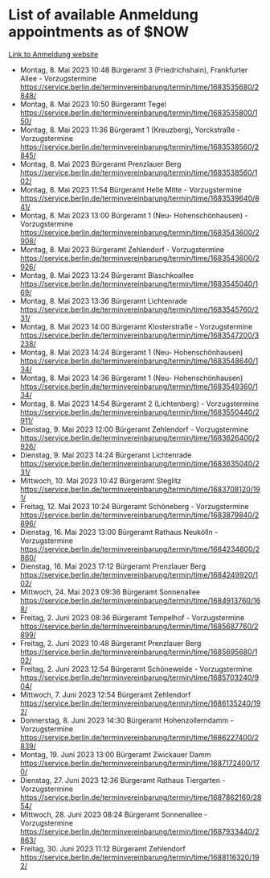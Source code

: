 # List of available Anmeldung appointments as of $NOW
[Link to Anmeldung website](https://service.berlin.de/terminvereinbarung/termin/tag.php?termin=1&anliegen[]=120686&dienstleisterlist=122210,122217,327316,122219,327312,122227,327314,122231,327346,122243,327348,122254,122252,329742,122260,329745,122262,329748,122271,327278,122273,327274,122277,327276,330436,122280,327294,122282,327290,122284,327292,122291,327270,122285,327266,122286,327264,122296,327268,150230,329760,122297,327286,122294,327284,122312,329763,122314,329775,122304,327330,122311,327334,122309,327332,317869,122281,327352,122279,329772,122283,122276,327324,122274,327326,122267,329766,122246,327318,122251,327320,122257,327322,122208,327298,122226,327300&herkunft=http%3A%2F%2Fservice.berlin.de%2Fdienstleistung%2F120686%2F)
- Montag, 8. Mai 2023 10:48 Bürgeramt 3 (Friedrichshain), Frankfurter Allee - Vorzugstermine https://service.berlin.de/terminvereinbarung/termin/time/1683535680/2848/
- Montag, 8. Mai 2023 10:50 Bürgeramt Tegel https://service.berlin.de/terminvereinbarung/termin/time/1683535800/150/
- Montag, 8. Mai 2023 11:36 Bürgeramt 1 (Kreuzberg), Yorckstraße - Vorzugstermine https://service.berlin.de/terminvereinbarung/termin/time/1683538560/2845/
- Montag, 8. Mai 2023  Bürgeramt Prenzlauer Berg https://service.berlin.de/terminvereinbarung/termin/time/1683538560/102/
- Montag, 8. Mai 2023 11:54 Bürgeramt Helle Mitte - Vorzugstermine https://service.berlin.de/terminvereinbarung/termin/time/1683539640/841/
- Montag, 8. Mai 2023 13:00 Bürgeramt 1 (Neu- Hohenschönhausen) - Vorzugstermine https://service.berlin.de/terminvereinbarung/termin/time/1683543600/2908/
- Montag, 8. Mai 2023  Bürgeramt Zehlendorf - Vorzugstermine https://service.berlin.de/terminvereinbarung/termin/time/1683543600/2926/
- Montag, 8. Mai 2023 13:24 Bürgeramt Blaschkoallee https://service.berlin.de/terminvereinbarung/termin/time/1683545040/169/
- Montag, 8. Mai 2023 13:36 Bürgeramt Lichtenrade https://service.berlin.de/terminvereinbarung/termin/time/1683545760/231/
- Montag, 8. Mai 2023 14:00 Bürgeramt Klosterstraße - Vorzugstermine https://service.berlin.de/terminvereinbarung/termin/time/1683547200/3238/
- Montag, 8. Mai 2023 14:24 Bürgeramt 1 (Neu- Hohenschönhausen) https://service.berlin.de/terminvereinbarung/termin/time/1683548640/134/
- Montag, 8. Mai 2023 14:36 Bürgeramt 1 (Neu- Hohenschönhausen) https://service.berlin.de/terminvereinbarung/termin/time/1683549360/134/
- Montag, 8. Mai 2023 14:54 Bürgeramt 2 (Lichtenberg) - Vorzugstermine https://service.berlin.de/terminvereinbarung/termin/time/1683550440/2911/
- Dienstag, 9. Mai 2023 12:00 Bürgeramt Zehlendorf - Vorzugstermine https://service.berlin.de/terminvereinbarung/termin/time/1683626400/2926/
- Dienstag, 9. Mai 2023 14:24 Bürgeramt Lichtenrade https://service.berlin.de/terminvereinbarung/termin/time/1683635040/231/
- Mittwoch, 10. Mai 2023 10:42 Bürgeramt Steglitz https://service.berlin.de/terminvereinbarung/termin/time/1683708120/191/
- Freitag, 12. Mai 2023 10:24 Bürgeramt Schöneberg - Vorzugstermine https://service.berlin.de/terminvereinbarung/termin/time/1683879840/2896/
- Dienstag, 16. Mai 2023 13:00 Bürgeramt Rathaus Neukölln - Vorzugstermine https://service.berlin.de/terminvereinbarung/termin/time/1684234800/2860/
- Dienstag, 16. Mai 2023 17:12 Bürgeramt Prenzlauer Berg https://service.berlin.de/terminvereinbarung/termin/time/1684249920/102/
- Mittwoch, 24. Mai 2023 09:36 Bürgeramt Sonnenallee https://service.berlin.de/terminvereinbarung/termin/time/1684913760/168/
- Freitag, 2. Juni 2023 08:36 Bürgeramt Tempelhof - Vorzugstermine https://service.berlin.de/terminvereinbarung/termin/time/1685687760/2899/
- Freitag, 2. Juni 2023 10:48 Bürgeramt Prenzlauer Berg https://service.berlin.de/terminvereinbarung/termin/time/1685695680/102/
- Freitag, 2. Juni 2023 12:54 Bürgeramt Schöneweide - Vorzugstermine https://service.berlin.de/terminvereinbarung/termin/time/1685703240/904/
- Mittwoch, 7. Juni 2023 12:54 Bürgeramt Zehlendorf https://service.berlin.de/terminvereinbarung/termin/time/1686135240/192/
- Donnerstag, 8. Juni 2023 14:30 Bürgeramt Hohenzollerndamm - Vorzugstermine https://service.berlin.de/terminvereinbarung/termin/time/1686227400/2839/
- Montag, 19. Juni 2023 13:00 Bürgeramt Zwickauer Damm https://service.berlin.de/terminvereinbarung/termin/time/1687172400/170/
- Dienstag, 27. Juni 2023 12:36 Bürgeramt Rathaus Tiergarten - Vorzugstermine https://service.berlin.de/terminvereinbarung/termin/time/1687862160/2854/
- Mittwoch, 28. Juni 2023 08:24 Bürgeramt Sonnenallee - Vorzugstermine https://service.berlin.de/terminvereinbarung/termin/time/1687933440/2863/
- Freitag, 30. Juni 2023 11:12 Bürgeramt Zehlendorf https://service.berlin.de/terminvereinbarung/termin/time/1688116320/192/
